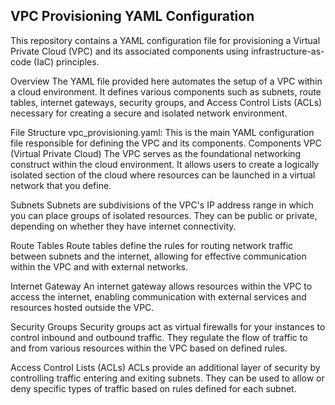 ## VPC Provisioning YAML Configuration
This repository contains a YAML configuration file for provisioning a Virtual Private Cloud (VPC) and its associated components using infrastructure-as-code (IaC) principles.

Overview
The YAML file provided here automates the setup of a VPC within a cloud environment. It defines various components such as subnets, route tables, internet gateways, security groups, and Access Control Lists (ACLs) necessary for creating a secure and isolated network environment.

File Structure
vpc_provisioning.yaml: This is the main YAML configuration file responsible for defining the VPC and its components.
Components
VPC (Virtual Private Cloud)
The VPC serves as the foundational networking construct within the cloud environment. It allows users to create a logically isolated section of the cloud where resources can be launched in a virtual network that you define.

Subnets
Subnets are subdivisions of the VPC's IP address range in which you can place groups of isolated resources. They can be public or private, depending on whether they have internet connectivity.

Route Tables
Route tables define the rules for routing network traffic between subnets and the internet, allowing for effective communication within the VPC and with external networks.

Internet Gateway
An internet gateway allows resources within the VPC to access the internet, enabling communication with external services and resources hosted outside the VPC.

Security Groups
Security groups act as virtual firewalls for your instances to control inbound and outbound traffic. They regulate the flow of traffic to and from various resources within the VPC based on defined rules.

Access Control Lists (ACLs)
ACLs provide an additional layer of security by controlling traffic entering and exiting subnets. They can be used to allow or deny specific types of traffic based on rules defined for each subnet.
